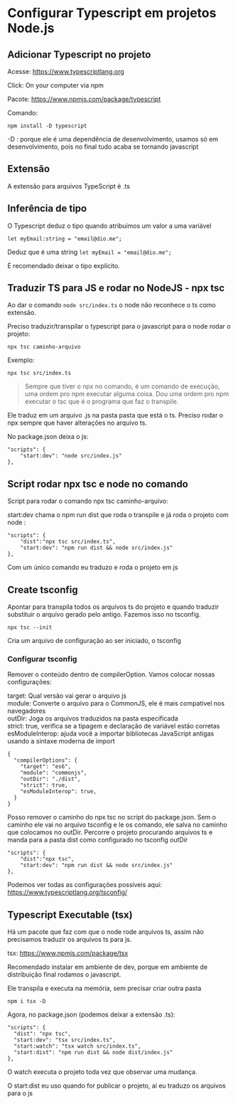 # Configurar Typescript em projetos Node.js

## Adicionar Typescript no projeto 

Acesse: https://www.typescriptlang.org

Click: On your computer via npm

Pacote: https://www.npmjs.com/package/typescript 

Comando:

`npm install -D typescript`

-D : porque ele é uma dependência de desenvolvimento, usamos só em desenvolvimento, pois no final tudo acaba se tornando javascript

## Extensão 

A extensão para arquivos TypeScript é .ts

## Inferência de tipo

O Typescript deduz o tipo quando atribuímos um valor a uma variável

`let myEmail:string = "email@dio.me";`

Deduz que é uma string
`let myEmail = "email@dio.me";`

É recomendado deixar o tipo explícito.

## Traduzir TS para JS e rodar no NodeJS - npx tsc

Ao dar o comando `node src/index.ts` o node não reconhece o ts como extensão.

Preciso traduzir/transpilar o typescript para o javascript para o node rodar o projeto:

`npx tsc caminho-arquivo`

Exemplo:

`npx tsc src/index.ts`

> Sempre que tiver o npx no comando, é um comando de execução, uma ordem pro npm executar alguma coisa. Dou uma ordem pro npm executar o tsc que é o programa que faz o transpile.

Ele traduz em um arquivo .js na pasta pasta que está o ts. Preciso rodar o npx sempre que haver alterações no arquivo ts.

No package.json deixa o js:

```
"scripts": {
    "start:dev": "node src/index.js"
},
```

## Script rodar npx tsc e node no comando

Script para rodar o comando npx tsc caminho-arquivo:

start:dev chama o npm run dist que roda o transpile e já roda o projeto com node :

```
"scripts": {
    "dist":"npx tsc src/index.ts",
    "start:dev": "npm run dist && node src/index.js"
},

```

Com um único comando eu traduzo e roda o projeto em js

## Create tsconfig

Apontar para transpila todos os arquivos ts do projeto e quando traduzir substituir o arquivo gerado pelo antigo. Fazemos isso no tsconfig.

`npx tsc --init`

Cria um arquivo de configuração ao ser iniciado, o tsconfig

### Configurar tsconfig

Remover o conteúdo dentro de compilerOption.
Vamos colocar nossas configurações:

target: Qual versão vai gerar o arquivo js\
module: Converte o arquivo para o CommonJS, ele é mais compatível nos navegadores\
outDir: Joga os arquivos traduzidos na pasta especificada\
strict: true, verifica se a tipagem e declaração de variável estão corretas\
esModuleInterop: ajuda você a importar bibliotecas JavaScript antigas usando a sintaxe moderna de import

```
{
  "compilerOptions": {
    "target": "es6",
    "module": "commonjs",
    "outDir": "./dist",
    "strict": true, 
    "esModuleInterop": true,
  }
}
```

Posso remover o caminho do npx tsc no script do package.json. Sem o caminho ele vai no arquivo tsconfig e le os comando, ele salva no caminho que colocamos no outDir. Percorre o projeto procurando arquivos ts e manda para a pasta dist como configurado no tsconfig outDir

```
"scripts": {
    "dist":"npx tsc",
    "start:dev": "npm run dist && node src/index.js"
},
```

Podemos ver todas as configurações possíveis aqui: https://www.typescriptlang.org/tsconfig/ 

## Typescript Executable (tsx)

Há um pacote que faz com que o node rode arquivos ts, assim não precisamos traduzir os arquivos ts para js.

tsx: https://www.npmjs.com/package/tsx

Recomendado instalar em ambiente de dev, porque em ambiente de distribuição final rodamos o javascript.

Ele transpila e executa na memória, sem precisar criar outra pasta

`npm i tsx -D`

Agora, no package.json (podemos deixar a extensão .ts):

```
"scripts": {
  "dist": "npx tsc",
  "start:dev": "tsx src/index.ts",
  "start:watch": "tsx watch src/index.ts",
  "start:dist": "npm run dist && node dist/index.js"
},

```
O watch executa o projeto toda vez que observar uma mudança.

O start:dist eu uso quando for publicar o projeto, aí eu traduzo os arquivos para o js